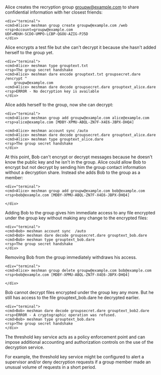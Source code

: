 Alice creates the recryption group groupw@example.com to share confidential information with
her closest friends:


~~~~
<div="terminal">
<cmd>Alice> meshman group create groupw@example.com /web
<rsp>Account=groupw@example.com
UDF=MDUH-SCDO-UMPO-LCBP-QGOU-AZIG-PJ5D
</div>
~~~~

Alice encrypts a test file but she can't decrypt it because she hasn't added herself 
to the group yet.


~~~~
<div="terminal">
<cmd>Alice> meshman type grouptext.txt
<rsp>The group secret handshake
<cmd>Alice> meshman dare encode grouptext.txt groupsecret.dare /encrypt ^
    groupw@example.com
<cmd>Alice> meshman dare decode groupsecret.dare grouptext_alice.dare
<rsp>ERROR - No decryption key is available
</div>
~~~~

Alice adds herself to the group, now she can decrypt:



~~~~
<div="terminal">
<cmd>Alice> meshman group add groupw@example.com alice@example.com
<rsp>alice@example.com [MDBY-XPMU-ABQL-ZN7F-X4E6-JBPX-DHQ4]

<cmd>Alice> meshman account sync /auto
<cmd>Alice> meshman dare decode groupsecret.dare grouptext_alice.dare
<cmd>Alice> meshman type grouptext_alice.dare
<rsp>The group secret handshake
</div>
~~~~

At this point, Bob can't encrypt or decrypt messages because he doesn't know the 
public key and he isn't in the group. Alice could allow Bob to encrypt but not
decrypt by sending him the group contact information without a decryption share. 
Instead she adds Bob to the group as a member:


~~~~
<div="terminal">
<cmd>Alice> meshman group add groupw@example.com bob@example.com
<rsp>bob@example.com [MDBY-XPMU-ABQL-ZN7F-X4E6-JBPX-DHQ4]

</div>
~~~~

Adding Bob to the group gives him immediate access to any file encrypted under
the group key without making any change to the encrypted files:


~~~~
<div="terminal">
<cmd>Bob> meshman account sync  /auto
<cmd>Bob> meshman dare decode groupsecret.dare grouptext_bob.dare
<cmd>Bob> meshman type grouptext_bob.dare
<rsp>The group secret handshake
</div>
~~~~

Removing Bob from the group immediately withdraws his access.


~~~~
<div="terminal">
<cmd>Alice> meshman group delete groupw@example.com bob@example.com
<rsp>bob@example.com [MDBY-XPMU-ABQL-ZN7F-X4E6-JBPX-DHQ4]

</div>
~~~~

Bob cannot decrypt files encrypted under the group key any more. But he 
still has access to the file grouptext_bob.dare he decrypted earlier.


~~~~
<div="terminal">
<cmd>Bob> meshman dare decode groupsecret.dare grouptext_bob2.dare
<rsp>ERROR - A cryptographic operation was refused.
<cmd>Bob> meshman type grouptext_bob.dare
<rsp>The group secret handshake
</div>
~~~~

The threshold key service acts as a policy enforcement point and can impose 
additional accounting and authorization controls on the use of the decryption
service.

For example, the threshold key service might be configured to alert a 
supervisor and/or deny decryption requests if a group member made an unusual 
volume of requests in a short period.



